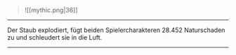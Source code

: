 > ![[mythic.png|36]]

***

Der Staub explodiert, fügt beiden Spielercharakteren 28.452 Naturschaden zu und schleudert sie in die Luft.


***